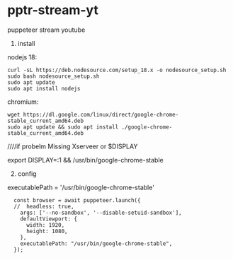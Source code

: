 # pptr-stream-yt
puppeteer stream youtube

1. install

nodejs 18:
```
curl -sL https://deb.nodesource.com/setup_18.x -o nodesource_setup.sh
sudo bash nodesource_setup.sh
sudo apt update
sudo apt install nodejs
```
chromium:
```
wget https://dl.google.com/linux/direct/google-chrome-stable_current_amd64.deb
sudo apt update && sudo apt install ./google-chrome-stable_current_amd64.deb
```


////if probelm Missing Xserveer or $DISPLAY

export DISPLAY=:1 && /usr/bin/google-chrome-stable

2. config

executablePath = '/usr/bin/google-chrome-stable'
```
  const browser = await puppeteer.launch({
  //  headless: true,
    args: ['--no-sandbox', '--disable-setuid-sandbox'],
    defaultViewport: {
      width: 1920,
      height: 1080,
    },
    executablePath: "/usr/bin/google-chrome-stable",
  });

```
